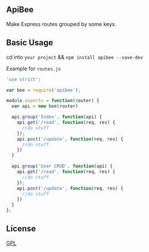 ## ApiBee

Make Express routes grouped by some keys.


## Basic Usage
cd into `your project` && `npm install apibee --save-dev`

Example for `routes.js`
```javascript
'use strict';

var bee = require('apibee');

module.exports = function(router) {
  var api = new bee(router)

  api.group('Index', function(api) {
    api.get('/read', function(req, res) {
      //do stuff
    });
    api.post('/update', function(req, res) {
      //do stuff  
    })
  }

  api.group('User CRUD', function(api) {
    api.get('/read', function(req, res) {
      //do stuff
    });
    api.post('/update', function(req, res) {
      //do stuff  
    })
  }
};
```

## License
[GPL](http://www.gnu.org/licenses/gpl-2.0.html)
